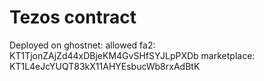 # Tezos contract

Deployed on ghostnet:
allowed fa2: KT1TjonZAjZd44xDBjeKM4GvSHfSYJLpPXDb
marketplace: KT1L4eJcYUQT83kX11AHYEsbucWb8rxAdBtK
